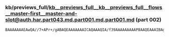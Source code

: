 ### kb/previews_full/kb__previews_full__kb__previews_full__flows__master-first__master-and-slot@auth.har.part043.md.part001.md.part001.md (part 002)

```md
BAAAAAAAEAwQA//7+APr+/gABAQEAAAAAAAICAQAAAQIA/f39AAAAAAAAAP8AAQEAAAIBAgAHBAYABAQFAAAAAAADAQIAAQEBAAAAAAABAQEA/v7+AAAAAAAAAAAAA
```

```
